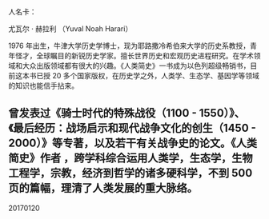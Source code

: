 人名卡：

尤瓦尔 · 赫拉利 （Yuval Noah Harari）

1976 年出生，牛津大学历史学博士，现为耶路撒冷希伯来大学的历史系教授，青年怪才，全球瞩目的新锐历史学家。擅长世界历史和宏观历史进程研究。在学术领域和大众出版领域都有很大的兴趣。《人类简史》一书成为以色列超级畅销书，目前这本书已授 20 多个国家版权，在历史学之外，人类学、生态学、基因学等领域的知识也能信手拈来。

曾发表过《骑士时代的特殊战役（1100 - 1550）》、《最后经历：战场启示和现代战争文化的创生（1450 - 2000）》等专著，以及若干有关战争史的论文。《人类简史》作者 ，跨学科综合运用人类学，生态学，生物工程学，宗教，经济到哲学的诸多硬科学，不到 500 页的篇幅，理清了人类发展的重大脉络。
-----------

20170120
